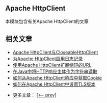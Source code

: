 ## Apache HttpClient

本模块包含有关Apache HttpClient的文章

## 相关文章

+ [Apache HttpClient与CloseableHttpClient](docs/ApacheHttpClient与CloseableHttpClient.md)
+ [为Apache HttpClient启用日志记录](docs/为ApacheHttpClient启用日志记录.md)
+ [使用Apache HttpClient扩展缩短的URL](docs/使用ApacheHttpClient扩展缩短的URL.md)
+ [在Java中将HTTP响应主体作为字符串读取](docs/在Java中将HTTP响应主体作为字符串读取.md)
+ [如何从Apache HttpClient响应中获取Cookie](docs/如何从ApacheHttpClient响应中获取Cookie.md)
+ [如何在Apache HttpClient中设置TLS版本](docs/如何在ApacheHttpClient中设置TLS版本.md)

- 更多文章： [[<-- prev]](../apache-httpclient-1/README.md)